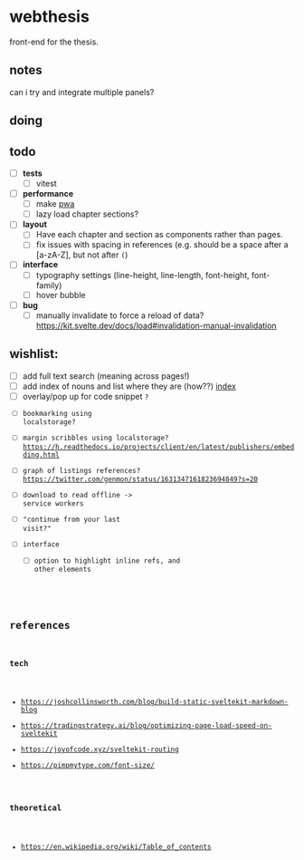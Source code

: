 # webthesis

front-end for the thesis.

## notes

can i try and integrate multiple panels?

## doing

## todo

- [ ] **tests**
  - [ ] vitest
- [ ] **performance**
  - [ ] make [pwa](https://vite-pwa-org.netlify.app/frameworks/sveltekit.html)
  - [ ] lazy load chapter sections?
- [ ] **layout**
  - [ ] Have each chapter and section as components rather than pages.
  - [ ] fix issues with spacing in references (e.g. should be a space after a [a-zA-Z], but not after `(`)
- [ ] **interface**
  - [ ] typography settings (line-height, line-length, font-height, font-family)
  - [ ] hover bubble
- [ ] **bug**
  - [ ] manually invalidate to force a reload of data? https://kit.svelte.dev/docs/load#invalidation-manual-invalidation

## wishlist:
  - [ ] add full text search (meaning across pages!)
  - [ ] add index of nouns and list where they are (how??) [index](https://en.wikipedia.org/wiki/Index_(publishing))
  - [ ] overlay/pop up for code snippet <Code/>?
  - [ ] bookmarking using localstorage?
  - [ ] margin scribbles using localstorage? https://h.readthedocs.io/projects/client/en/latest/publishers/embedding.html
  - [ ] graph of listings references? https://twitter.com/genmon/status/1631347161823694849?s=20
  - [ ] download to read offline -> service workers
  - [ ] "continue from your last visit?"
- [ ] interface
  - [ ] option to highlight inline refs, and other elements

## references

### tech

- https://joshcollinsworth.com/blog/build-static-sveltekit-markdown-blog
- https://tradingstrategy.ai/blog/optimizing-page-load-speed-on-sveltekit
- https://joyofcode.xyz/sveltekit-routing
- https://pimpmytype.com/font-size/

### theoretical

- https://en.wikipedia.org/wiki/Table_of_contents
